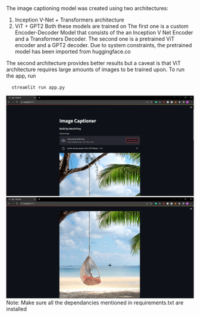 
## 
 
The image captioning model was created using two architectures:
1. Inception V-Net + Transformers architecture
2. ViT + GPT2
Both these models are trained on 
The first one is a custom Encoder-Decoder Model that consists of the an Inception V Net Encoder and a Transformers Decoder. 
The second one is a pretrained ViT encoder and a GPT2 decoder. Due to system constraints, the pretrained model has been imported from huggingface.co

The second architecture provides better results but a caveat is that ViT architecture requires large amounts of images to be trained upon. 
To run the app, run 
```bash
  streamlit run app.py
```
![image](testcase1.PNG)
![image](testcase2.PNG)
Note: Make sure all the dependancies mentioned in requirements.txt are installed 
